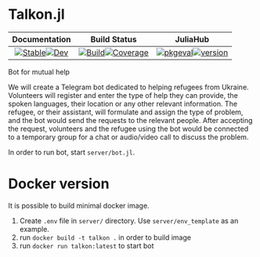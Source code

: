 # Talkon.jl
|                                                                                                    **Documentation**                                                                                                    |                                                                                                                              **Build Status**                                                                                                                              |                                                                                                              **JuliaHub**                                                                                                              |
|:-----------------------------------------------------------------------------------------------------------------------------------------------------------------------------------------------------------------------:|:--------------------------------------------------------------------------------------------------------------------------------------------------------------------------------------------------------------------------------------------------------------------------:|:--------------------------------------------------------------------------------------------------------------------------------------------------------------------------------------------------------------------------------------:|
|       [![Stable](https://img.shields.io/badge/docs-stable-blue.svg)](https://tsurkys.github.io/Talkon.jl/stable)[![Dev](https://img.shields.io/badge/docs-dev-blue.svg)](https://tsurkys.github.io/Talkon.jl/dev)       |             [![Build](https://github.com/tsurkys/Talkon.jl/workflows/CI/badge.svg)](https://github.com/tsurkys/Talkon.jl/actions)[![Coverage](https://codecov.io/gh/tsurkys/Talkon.jl/branch/master/graph/badge.svg)](https://codecov.io/gh/tsurkys/Talkon.jl)             |          [![pkgeval](https://juliahub.com/docs/tsurkys/pkgeval.svg)](https://juliahub.com/ui/Packages/Talkon/XXXXX)[![version](https://juliahub.com/docs/Talkon/version.svg)](https://juliahub.com/ui/Packages/Talkon/XXXXX)           |

Bot for mutual help

We will create a Telegram bot dedicated to helping refugees from Ukraine. Volunteers will register and enter the type of help they can provide, the spoken languages, their location or any other relevant information. The refugee, or their assistant, will formulate and assign the type of problem, and the bot would send the requests to the relevant people. After accepting the request, volunteers and the refugee using the bot would be connected to a temporary group for a chat or audio/video call to discuss the problem.


In order to run bot, start `server/bot.jl`.

# Docker version

It is possible to build minimal docker image.

1. Create `.env` file in `server/` directory. Use `server/env_template` as an example.
2. run `docker build -t talkon .` in order to build image
3. run `docker run talkon:latest` to start bot
